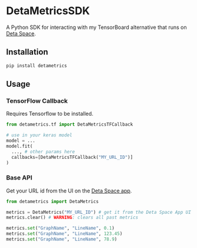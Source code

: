 # DetaMetricsSDK

A Python SDK for interacting with my TensorBoard alternative that runs on [Deta Space](https://deta.space).

## Installation

```powershell
pip install detametrics
```

## Usage

### TensorFlow Callback
Requires Tensorflow to be installed.

```python
from detametrics.tf import DetaMetricsTFCallback

# use in your keras model
model = ...
model.fit(
  ..., # other params here
  callbacks=[DetaMetricsTFCallback("MY_URL_ID")]
)
```

### Base API
Get your URL id from the UI on the [Deta Space app](https://deta.space/discovery/@sam-the-programmer/detametrics).

```python
from detametrics import DetaMetrics

metrics = DetaMetrics("MY_URL_ID") # get it from the Deta Space App UI
metrics.clear() # WARNING: clears all past metrics

metrics.set("GraphName", "LineName", 0.1)
metrics.set("GraphName", "LineName", 123.45)
metrics.set("GraphName", "LineName", 78.9)
```
